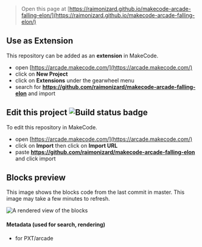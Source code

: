  


> Open this page at [https://raimonizard.github.io/makecode-arcade-falling-elon/](https://raimonizard.github.io/makecode-arcade-falling-elon/)

## Use as Extension

This repository can be added as an **extension** in MakeCode.

* open [https://arcade.makecode.com/](https://arcade.makecode.com/)
* click on **New Project**
* click on **Extensions** under the gearwheel menu
* search for **https://github.com/raimonizard/makecode-arcade-falling-elon** and import

## Edit this project ![Build status badge](https://github.com/raimonizard/makecode-arcade-falling-elon/workflows/MakeCode/badge.svg)

To edit this repository in MakeCode.

* open [https://arcade.makecode.com/](https://arcade.makecode.com/)
* click on **Import** then click on **Import URL**
* paste **https://github.com/raimonizard/makecode-arcade-falling-elon** and click import

## Blocks preview

This image shows the blocks code from the last commit in master.
This image may take a few minutes to refresh.

![A rendered view of the blocks](https://github.com/raimonizard/makecode-arcade-falling-elon/raw/master/.github/makecode/blocks.png)

#### Metadata (used for search, rendering)

* for PXT/arcade
<script src="https://makecode.com/gh-pages-embed.js"></script><script>makeCodeRender("{{ site.makecode.home_url }}", "{{ site.github.owner_name }}/{{ site.github.repository_name }}");</script>
